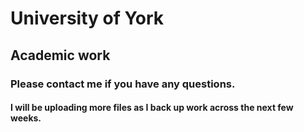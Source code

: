 # University of York
## Academic work
### Please contact me if you have any questions.
#### I will be uploading more files as I back up work across the next few weeks.
